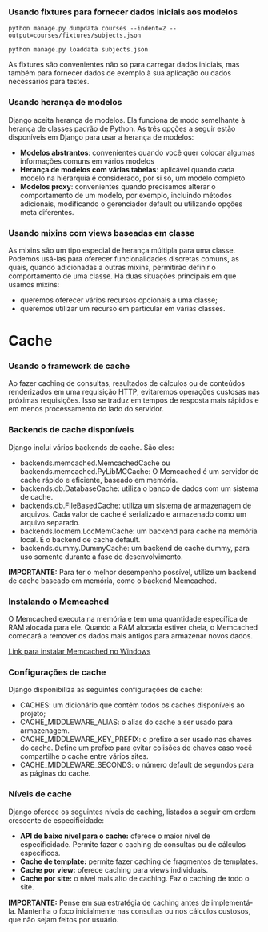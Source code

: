 ### Usando fixtures para fornecer dados iniciais aos modelos

```
python manage.py dumpdata courses --indent=2 --output=courses/fixtures/subjects.json
```

```
python manage.py loaddata subjects.json
```

As fixtures são convenientes não só para carregar dados iniciais, mas também para fornecer 
dados de exemplo à sua aplicação ou dados necessários para testes.

### Usando herança de modelos

Django aceita herança de modelos. Ela funciona de modo semelhante à herança de classes padrão
de Python. As três opções a seguir estão disponíveis em Django para usar a herança de modelos:

* **Modelos abstrantos**: convenientes quando você quer colocar algumas informações comuns em vários modelos
* **Herança de modelos com várias tabelas**: aplicável quando cada modelo na hierarquia é considerado, por si só, um modelo completo
* **Modelos proxy**: convenientes quando precisamos alterar o comportamento de um modelo, por exemplo,
incluindo métodos adicionais, modificando o gerenciador default ou utilizando opções meta diferentes.

### Usando mixins com views baseadas em classe

As mixins são um tipo especial de herança múltipla para uma classe. Podemos usá-las para oferecer
funcionalidades discretas comuns, as quais, quando adicionadas a outras mixins, permitirão definir
o comportamento de uma classe. Há duas situações principais em que usamos mixins:

* queremos oferecer vários recursos opcionais a uma classe;
* queremos utilizar um recurso em particular em várias classes.

# Cache

### Usando o framework de cache

Ao fazer caching de consultas, resultados de cálculos ou de conteúdos renderizados em uma requisição
HTTP, evitaremos operações custosas nas próximas requisições. Isso se traduz em tempos de
resposta mais rápidos e em menos processamento do lado do servidor.

### Backends de cache disponíveis

Django inclui vários backends de cache. São eles:

* backends.memcached.MemcachedCache ou backends.memcached.PyLibMCCache: O Memcached é um servidor
de cache rápido e eficiente, baseado em memória.
* backends.db.DatabaseCache: utiliza o banco de dados com um sistema de cache.
* backends.db.FileBasedCache: utiliza um sistema de armazenagem de arquivos. Cada valor de cache
é serializado e armazenado como um arquivo separado.
* backends.locmem.LocMemCache: um backend para cache na memória local. É o backend de cache default.
* backends.dummy.DummyCache: um backend de cache dummy, para uso somente durante a fase de desenvolvimento.

**IMPORTANTE:** Para ter o melhor desempenho possível, utilize um backend de cache baseado em
memória, como o backend Memcached.

### Instalando o Memcached

O Memcached executa na memória e tem uma quantidade específica de RAM alocada para ele.
Quando a RAM alocada estiver cheia, o Memcached comecará a remover os dados mais antigos
para armazenar novos dados.

[Link para instalar Memcached no Windows](https://stackoverflow.com/questions/59476616/install-memcached-on-windows)

### Configurações de cache

Django disponibiliza as seguintes configurações de cache:

* CACHES: um dicionário que contém todos os caches disponíveis ao projeto;
* CACHE_MIDDLEWARE_ALIAS: o alias do cache a ser usado para armazenagem.
* CACHE_MIDDLEWARE_KEY_PREFIX: o prefixo a ser usado nas chaves do cache.
Define um prefixo para evitar colisões de chaves caso você compartilhe o cache
entre vários sites.
* CACHE_MIDDLEWARE_SECONDS: o número default de segundos para as páginas do cache.

### Níveis de cache

Django oferece os seguintes níveis de caching, listados a seguir em ordem crescente de especificidade:

* **API de baixo nível para o cache:** oferece o maior nível de especificidade. Permite fazer o caching
de consultas ou de cálculos específicos.
* **Cache de template:** permite fazer caching de fragmentos de templates.
* **Cache por view:** oferece caching para views individuais.
* **Cache por site:** o nível mais alto de caching. Faz o caching de todo o site.

**IMPORTANTE:** Pense em sua estratégia de caching antes de implementá-la. Mantenha o foco inicialmente
nas consultas ou nos cálculos custosos, que não sejam feitos por usuário.